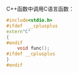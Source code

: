 C++函数中调用C语言函数：

```c++
#include<stdio.h>
#ifdef  __cplusplus
extern"C"
{
#endif
	void func();
#ifdef __cplusplus
}
#endif
```

